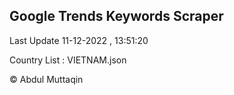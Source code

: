

## Google Trends Keywords Scraper 
 
Last Update 11-12-2022 , 13:51:20

Country List :
VIETNAM.json



© Abdul Muttaqin 

